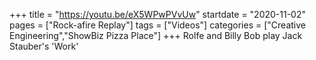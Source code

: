 +++
title = "https://youtu.be/eX5WPwPVvUw"
startdate = "2020-11-02"
pages = ["Rock-afire Replay"]
tags = ["Videos"]
categories = ["Creative Engineering","ShowBiz Pizza Place"]
+++
Rolfe and Billy Bob play Jack Stauber's 'Work'
